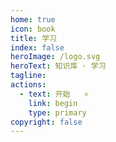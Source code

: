 ```yaml
---
home: true
icon: book
title: 学习
index: false
heroImage: /logo.svg
heroText: 知识库 · 学习
tagline: 
actions:
  - text: 开始   ⭐
    link: begin
    type: primary
copyright: false
---
```





